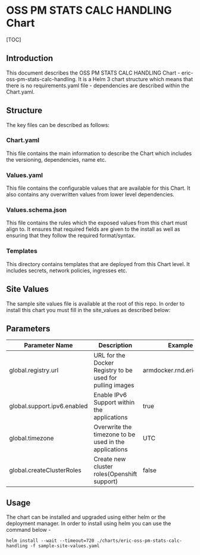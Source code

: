 # OSS PM STATS CALC HANDLING Chart

[TOC]


## Introduction
This document describes the OSS PM STATS CALC HANDLING Chart - eric-oss-pm-stats-calc-handling.
It is a Helm 3 chart structure which means that there is no requirements.yaml file - dependencies are described within the Chart.yaml.

## Structure
The key files can be described as follows:
### Chart.yaml
This file contains the main information to describe the Chart which includes the versioning, dependencies, name etc.
### Values.yaml
This file contains the configurable values that are available for this Chart. It also contains any overwritten values from lower level dependencies.
### Values.schema.json
This file contains the rules which the exposed values from this chart must align to.
It ensures that required fields are given to the install as well as ensuring that they follow the required format/syntax.
### Templates
This directory contains templates that are deployed from this Chart level.
It includes secrets, network policies, ingresses etc.

## Site Values
The sample site values file is available at the root of this repo.
In order to install this chart you must fill in the site_values as described below:

## Parameters

| Parameter Name               | Description                                                                   | Example                     |
|------------------------------|-------------------------------------------------------------------------------|-----------------------------|
| global.registry.url          | URL for the Docker Registry to be used for pulling images                     | armdocker.rnd.ericsson.se   |
| global.support.ipv6.enabled  | Enable IPv6 Support within the applications                                   | true                        |
| global.timezone              | Overwrite the timezone to be used in the applications                         | UTC                         |
| global.createClusterRoles    | Create new cluster roles(Openshift support)                                   | false                       |

## Usage
The chart can be installed and upgraded using either helm or the deployment manager.
In order to install using helm you can use the command below -

```
helm install --wait --timeout=720 ./charts/eric-oss-pm-stats-calc-handling -f sample-site-values.yaml
```




